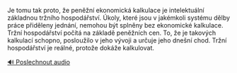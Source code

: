 
Je tomu tak proto, že peněžní ekonomická kalkulace je intelektuální základnou tržního hospodářství. Úkoly, které jsou v jakémkoli systému dělby práce přiděleny jednání, nemohou být splněny bez ekonomické kalkulace. Tržní hospodářství počítá na základě peněžních cen. To, že je takových kalkulací schopno, posloužilo v jeho vývoji a určuje jeho dnešní chod. Tržní hospodářství je reálné, protože dokáže kalkulovat.

[🔊 Poslechnout audio](/data/7-paragraphs/audio/chapter_50/para_009-Je-tomu-tak-proto-e-penn-ekonomick-kalkulace.mp3)
